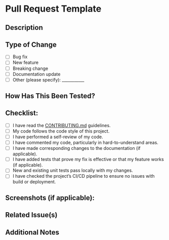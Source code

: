 # Pull Request Template

## Description
<!-- Please include a summary of the changes and the related issue. -->
<!-- Describe the motivation behind the change if it's not immediately obvious. -->

## Type of Change
<!-- Please delete options that are not relevant. -->
- [ ] Bug fix
- [ ] New feature
- [ ] Breaking change
- [ ] Documentation update
- [ ] Other (please specify): ___________

## How Has This Been Tested?
<!-- Please describe the tests that you ran to verify your changes. -->
<!-- Include details on the test environment, and the tests that were run. -->

## Checklist:
- [ ] I have read the [CONTRIBUTING.md](CONTRIBUTING.md) guidelines.
- [ ] My code follows the code style of this project.
- [ ] I have performed a self-review of my code.
- [ ] I have commented my code, particularly in hard-to-understand areas.
- [ ] I have made corresponding changes to the documentation (if applicable).
- [ ] I have added tests that prove my fix is effective or that my feature works (if applicable).
- [ ] New and existing unit tests pass locally with my changes.
- [ ] I have checked the project’s CI/CD pipeline to ensure no issues with build or deployment.

## Screenshots (if applicable):
<!-- If applicable, add screenshots to help explain your changes. -->

## Related Issue(s)
<!-- Please link related issues or PRs, e.g., "Fixes #123" or "Closes #456". -->

## Additional Notes
<!-- Any other information or context you'd like to provide. -->
